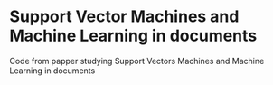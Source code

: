 # Support Vector Machines and Machine Learning in documents
 Code from papper studying Support Vectors Machines and Machine Learning in documents
